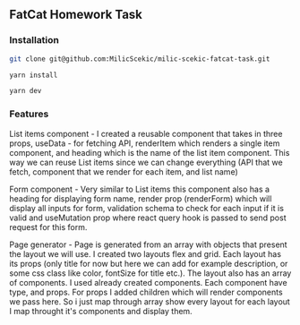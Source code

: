 ## FatCat Homework Task

### Installation

```bash
git clone git@github.com:MilicScekic/milic-scekic-fatcat-task.git
```

```bash
yarn install
```

```bash
yarn dev
```

### Features

List items component - I created a reusable component that takes in three props, useData - for fetching API, renderItem which renders a single item component, and heading which is the name of the list item component. This way we can reuse List items since we can change everything (API that we fetch, component that we render for each item, and list name)

Form component - Very similar to List items this component also has a heading for displaying form name, render prop (renderForm) which will display all inputs for form, validation schema to check for each input if it is valid and useMutation prop where react query hook is passed to send post request for this form.

Page generator - Page is generated from an array with objects that present the layout we will use. I created two layouts flex and grid. Each layout has its props (only title for now but here we can add for example description, or some css class like color, fontSize for title etc.). The layout also has an array of components. I used already created components. Each component have type, and props. For props I added children which will render components we pass here. So i just map through array show every layout for each layout I map throught it's components and display them.
